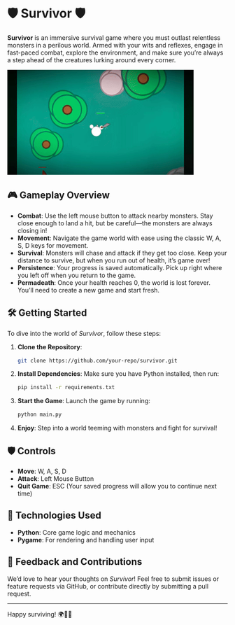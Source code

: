 # 🛡️ Survivor 🛡️

**Survivor** is an immersive survival game where you must outlast relentless monsters in a perilous world. Armed with your wits and reflexes, engage in fast-paced combat, explore the environment, and make sure you’re always a step ahead of the creatures lurking around every corner. 

![Demo](demo.gif)

## 🎮 Gameplay Overview

- **Combat**: Use the left mouse button to attack nearby monsters. Stay close enough to land a hit, but be careful—the monsters are always closing in!
- **Movement**: Navigate the game world with ease using the classic W, A, S, D keys for movement.
- **Survival**: Monsters will chase and attack if they get too close. Keep your distance to survive, but when you run out of health, it’s game over!
- **Persistence**: Your progress is saved automatically. Pick up right where you left off when you return to the game.
- **Permadeath**: Once your health reaches 0, the world is lost forever. You’ll need to create a new game and start fresh.

## 🛠️ Getting Started

To dive into the world of *Survivor*, follow these steps:

1. **Clone the Repository**:
   ```bash
   git clone https://github.com/your-repo/survivor.git
   ```

2. **Install Dependencies**:
   Make sure you have Python installed, then run:
   ```bash
   pip install -r requirements.txt
   ```

3. **Start the Game**:
   Launch the game by running:
   ```bash
   python main.py
   ```

4. **Enjoy**:
   Step into a world teeming with monsters and fight for survival!
  
## 🛡️ Controls

- **Move**: W, A, S, D
- **Attack**: Left Mouse Button
- **Quit Game**: ESC (Your saved progress will allow you to continue next time)
  
## 🧰 Technologies Used

- **Python**: Core game logic and mechanics
- **Pygame**: For rendering and handling user input

## 💬 Feedback and Contributions

We’d love to hear your thoughts on *Survivor*! Feel free to submit issues or feature requests via GitHub, or contribute directly by submitting a pull request.

---

Happy surviving! 🌍🧟‍♂️

